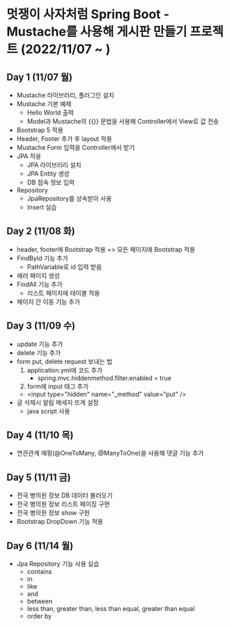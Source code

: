 # 멋쟁이 사자처럼 Spring Boot - Mustache를 사용해 게시판 만들기 프로젝트 (2022/11/07 ~ )

## Day 1 (11/07 월)
- Mustache 라이브러리, 플러그인 설치
- Mustache 기본 예제
  - Hello World 출력
  - Model과 Mustache의 {{}} 문법을 사용해 Controller에서 View로 값 전송
- Bootstrap 5 적용
- Header, Footer 추가 후 layout 적용
- Mustache Form 입력을 Controller에서 받기
- JPA 적용
  - JPA 라이브러리 설치
  - JPA Entity 생성
  - DB 접속 정보 입력
- Repository
  - JpaRepository를 상속받아 사용
  - Insert 실습

## Day 2 (11/08 화)
- header, footer에 Bootstrap 적용 => 모든 페이지에 Bootstrap 적용
- FindById 기능 추가
  - PathVariable로 id 입력 받음
- 에러 페이지 생성
- FindAll 기능 추가
  - 리스트 페이지에 테이블 적용
- 페이지 간 이동 기능 추가

## Day 3 (11/09 수)
- update 기능 추가
- delete 기능 추가
- form put, delete request 보내는 법
  1. application.yml에 코드 추가
     - spring.mvc.hiddenmethod.filter.enabled = true
  2. form에 input 태그 추가
    - \<input type="hidden" name="_method" value="put" />
- 글 삭제시 알림 메세지 뜨게 설정
  - java script 사용

## Day 4 (11/10 목)
- 연관관계 매핑(@OneToMany, @ManyToOne)을 사용해 댓글 기능 추가

## Day 5 (11/11 금)
- 전국 병의원 정보 DB 데이터 불러오기
- 전국 병의원 정보 리스트 페이징 구현
- 전국 병의원 정보 show 구현
- Bootstrap DropDown 기능 적용

## Day 6 (11/14 월)
- Jpa Repository 기능 사용 실습
  - contains
  - in
  - like
  - and
  - between
  - less than, greater than, less than equal, greater than equal
  - order by